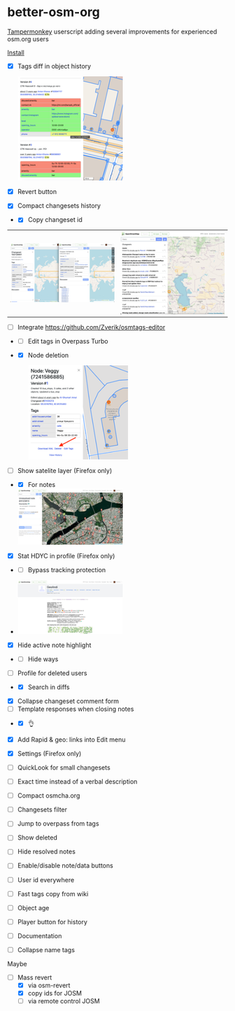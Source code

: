 # better-osm-org

[Tampermonkey](https://www.tampermonkey.net) userscript adding several improvements for experienced osm.org users

[Install](https://raw.githubusercontent.com/deevroman/better-osm-org/master/better-osm-org.user.js)

- [x] Tags diff in object history

  <img src="img/diff.png" width="50%">
  
- [x] Revert button
- [x] Compact changesets history
- + [x] Copy changeset id

<table>

<tr>

<td>

<img src="img/compact-changeset.jpg">

</td>

<td>
<img src="img/compact-history.jpg">
</td>

</tr>

</table>


- [ ] Integrate https://github.com/Zverik/osmtags-editor
- + [ ] Edit tags in Overpass Turbo
- + [x] Node deletion

    <img src="img/delete.png" width="50%">
    
  
- [ ] Show satelite layer (Firefox only)
- + [x] For notes
    
  <img src="img/notes-sat.jpg" width="50%">

- [x] Stat HDYC in profile (Firefox only)
- + [ ] Bypass tracking protection

+ <img src="img/hdyc.jpg" width="50%">

- [x] Hide active note highlight
- + [ ] Hide ways
- [ ] Profile for deleted users
- + [x] Search in diffs
- [x] Collapse changeset comment form
- [ ] Template responses when closing notes
- + [x] 👌
+ [x] Add Rapid & geo: links into Edit menu 
- [x] Settings (Firefox only)
- [ ] QuickLook for small changesets
- [ ] Exact time instead of a verbal description
- [ ] Compact osmcha.org
- [ ] Changesets filter
- [ ] Jump to overpass from tags
- [ ] Show deleted
- [ ] Hide resolved notes
- [ ] Enable/disable note/data buttons
- [ ] User id everywhere
- [ ] Fast tags copy from wiki
- [ ] Object age
- [ ] Player button for history
- [ ] Documentation
- [ ] Collapse name tags


Maybe
- [ ] Mass revert
  - [x] via osm-revert
  - [x] copy ids for JOSM
  - [ ] via remote control JOSM
